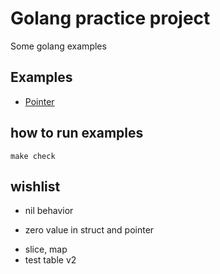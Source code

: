 # Golang practice project

Some golang examples

## Examples

* [Pointer](pointers/README.md)


## how to run examples

    make check

## wishlist

* nil behavior
 - zero value in struct and pointer
* slice, map
* test table v2
